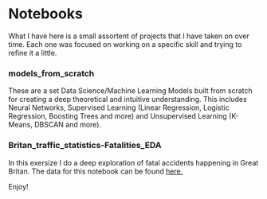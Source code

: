 # Notebooks

What I have here is a small assortent of projects that I have taken on over time. Each one was focused on working on a specific skill and trying to refine it a little.

### models_from_scratch
These are a set Data Science/Machine Learning Models built from scratch for creating a deep theoretical and intuitive understanding. This includes Neural Networks, Supervised Learning (Linear Regression, Logistic Regression, Boosting Trees and more) and Unsupervised Learning (K-Means, DBSCAN and more).

### Britan_traffic_statistics-Fatalities_EDA
In this exersize I do a deep exploration of fatal accidents happening in Great Britan. The data for this notebook can be found [here.](https://www.kaggle.com/daveianhickey/2000-16-traffic-flow-england-scotland-wales)

Enjoy!
